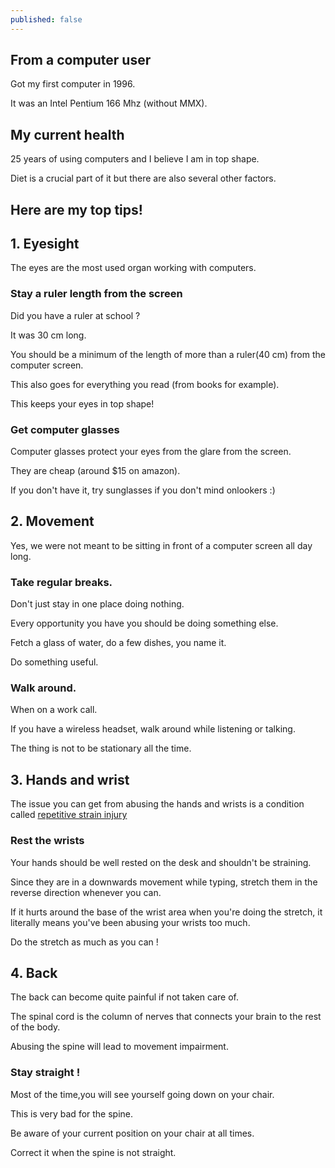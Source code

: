 ```yaml
---
published: false
---
```

## From a computer user

Got my first computer in 1996.

It was an Intel Pentium 166 Mhz (without MMX).

## My current health

25 years of using computers and I believe I am in top shape.

Diet is a crucial part of it but there are also several other factors.


## Here are my top tips!
## 1. Eyesight
The eyes are the most used organ working with computers.

### Stay a ruler length from the screen
Did you have a ruler at school ?

It was 30 cm long.

You should be a minimum of the length of more than a ruler(40 cm) from the computer screen.

This also goes for everything you read (from books for example).

This keeps your eyes in top shape!

### Get computer glasses
Computer glasses protect your eyes from the glare from the screen.

They are cheap (around $15 on amazon).

If you don't have it, try sunglasses if you don't mind onlookers :)

## 2. Movement
Yes, we were not meant to be sitting in front of a computer screen all day long.

### Take regular breaks.

Don't just stay in one place doing nothing.

Every opportunity you have you should be doing something else.

Fetch a glass of water, do a few dishes, you name it.

Do something useful.

### Walk around.

When on a work call.

If you have a wireless headset, walk around while listening or talking.

The thing is not to be stationary all the time.


## 3. Hands and wrist
The issue you can get from abusing the hands and wrists is a condition called [repetitive strain injury](https://www.nhs.uk/conditions/repetitive-strain-injury-rsi/)

### Rest the wrists
Your hands should be well rested on the desk and shouldn't be straining.

Since they are in a downwards movement while typing, stretch them in the reverse direction
whenever you can.

If it hurts around the base of the wrist area when you're doing the stretch, 
it literally means you've been abusing your wrists too much.

Do the stretch as much as you can !

## 4. Back
The back can become quite painful if not taken care of.

The spinal cord is the column of nerves that connects your brain to the rest of the body.

Abusing the spine will lead to movement impairment.

### Stay straight !
Most of the time,you will see yourself going down on your chair.

This is very bad for the spine.



Be aware of your current position on your chair at all times.

Correct it when the spine is not straight.

